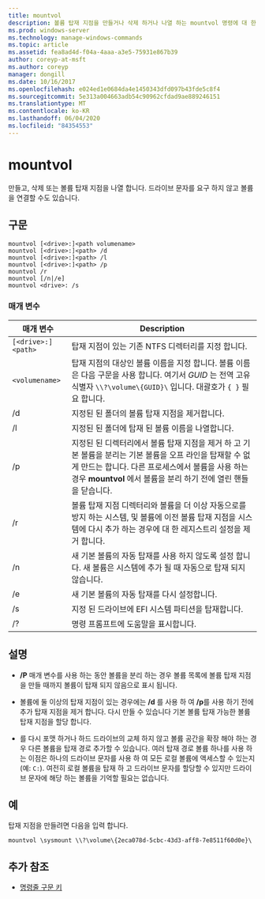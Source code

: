```yaml
---
title: mountvol
description: 볼륨 탑재 지점을 만들거나 삭제 하거나 나열 하는 mountvol 명령에 대 한 참조 항목입니다.
ms.prod: windows-server
ms.technology: manage-windows-commands
ms.topic: article
ms.assetid: fea8ad4d-f04a-4aaa-a3e5-75931e867b39
author: coreyp-at-msft
ms.author: coreyp
manager: dongill
ms.date: 10/16/2017
ms.openlocfilehash: e024ed1e0684da4e1450343dfd097b43fde5c8f4
ms.sourcegitcommit: 5e313a004663adb54c90962cfdad9ae889246151
ms.translationtype: MT
ms.contentlocale: ko-KR
ms.lasthandoff: 06/04/2020
ms.locfileid: "84354553"
---
```

# <a name="mountvol"></a>mountvol

만들고, 삭제 또는 볼륨 탑재 지점을 나열 합니다. 드라이브 문자를 요구 하지 않고 볼륨을 연결할 수도 있습니다.

## <a name="syntax"></a>구문

```
mountvol [<drive>:]<path volumename>
mountvol [<drive>:]<path> /d
mountvol [<drive>:]<path> /l
mountvol [<drive>:]<path> /p
mountvol /r
mountvol [/n|/e]
mountvol <drive>: /s
```

### <a name="parameters"></a>매개 변수

| 매개 변수 | Description |
| --------- | ----------- |
| `[<drive>:]<path>` | 탑재 지점이 있는 기존 NTFS 디렉터리를 지정 합니다. |
| `<volumename>` | 탑재 지점의 대상인 볼륨 이름을 지정 합니다. 볼륨 이름은 다음 구문을 사용 합니다. 여기서 *GUID* 는 전역 고유 식별자 `\\?\volume\{GUID}\` 입니다. 대괄호가 `{ }` 필요 합니다. |
| /d | 지정된 된 폴더의 볼륨 탑재 지점을 제거합니다. |
| /l | 지정된 된 폴더에 탑재 된 볼륨 이름을 나열합니다. |
| /p | 지정된 된 디렉터리에서 볼륨 탑재 지점을 제거 하 고 기본 볼륨을 분리는 기본 볼륨을 오프 라인을 탑재할 수 없게 만드는 합니다. 다른 프로세스에서 볼륨을 사용 하는 경우 **mountvol** 에서 볼륨을 분리 하기 전에 열린 핸들을 닫습니다. |
| /r | 볼륨 탑재 지점 디렉터리와 볼륨을 더 이상 자동으로를 방지 하는 시스템, 및 볼륨에 이전 볼륨 탑재 지점을 시스템에 다시 추가 하는 경우에 대 한 레지스트리 설정을 제거 합니다. |
| /n | 새 기본 볼륨의 자동 탑재를 사용 하지 않도록 설정 합니다. 새 볼륨은 시스템에 추가 될 때 자동으로 탑재 되지 않습니다. |
| /e | 새 기본 볼륨의 자동 탑재를 다시 설정합니다. |
| /s | 지정 된 드라이브에 EFI 시스템 파티션을 탑재합니다. |
| /? | 명령 프롬프트에 도움말을 표시합니다. |

## <a name="remarks"></a>설명

- **/P** 매개 변수를 사용 하는 동안 볼륨을 분리 하는 경우 볼륨 목록에 볼륨 탑재 지점을 만들 때까지 볼륨이 탑재 되지 않음으로 표시 됩니다.

- 볼륨에 둘 이상의 탑재 지점이 있는 경우에는 **/d** 를 사용 하 여 **/p**를 사용 하기 전에 추가 탑재 지점을 제거 합니다. 다시 만들 수 있습니다 기본 볼륨 탑재 가능한 볼륨 탑재 지점을 할당 합니다.

- 를 다시 포맷 하거나 하드 드라이브의 교체 하지 않고 볼륨 공간을 확장 해야 하는 경우 다른 볼륨을 탑재 경로 추가할 수 있습니다. 여러 탑재 경로 볼륨 하나를 사용 하는 이점은 하나의 드라이브 문자를 사용 하 여 모든 로컬 볼륨에 액세스할 수 있는지 (예: `C:`). 여전히 로컬 볼륨을 탑재 하 고 드라이브 문자를 할당할 수 있지만 드라이브 문자에 해당 하는 볼륨을 기억할 필요는 없습니다.

## <a name="examples"></a>예

탑재 지점을 만들려면 다음을 입력 합니다.

```
mountvol \sysmount \\?\volume\{2eca078d-5cbc-43d3-aff8-7e8511f60d0e}\
```

## <a name="additional-references"></a>추가 참조

- [명령줄 구문 키](command-line-syntax-key.md)

